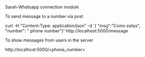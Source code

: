 Sarah-Whatsapp connection module

To send message to a number via post

curl -H "Content-Type: application/json" -d '{ "msg":"Como estas", "number": " phone number"}' http://localhost:5000/message

To show messages from users in the server

http://localhost:5000/<phone_number>


